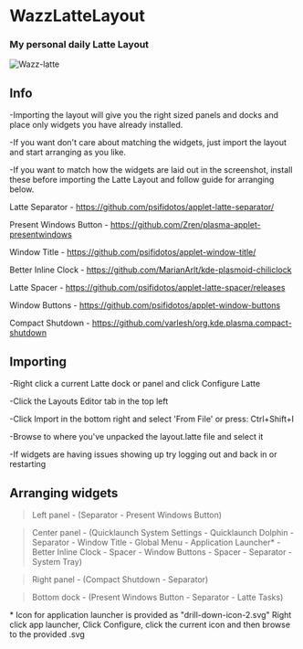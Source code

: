 # WazzLatteLayout
### My personal daily Latte Layout

![Wazz-latte](https://user-images.githubusercontent.com/80355486/124796461-0add3880-df06-11eb-97be-2ab934d8eec3.png)
## Info
-Importing the layout will give you the right sized panels and docks and place only widgets you have already installed.

-If you want don't care about matching the widgets, just import the layout and start arranging as you like.

-If you want to match how the widgets are laid out in the screenshot, install these before importing the Latte Layout and follow guide for arranging below. 

Latte Separator          - https://github.com/psifidotos/applet-latte-separator/

Present Windows Button   - https://github.com/Zren/plasma-applet-presentwindows

Window Title             - https://github.com/psifidotos/applet-window-title/

Better Inline Clock      - https://github.com/MarianArlt/kde-plasmoid-chiliclock

Latte Spacer             - https://github.com/psifidotos/applet-latte-spacer/releases

Window Buttons           - https://github.com/psifidotos/applet-window-buttons

Compact Shutdown         - https://github.com/varlesh/org.kde.plasma.compact-shutdown

## Importing
-Right click a current Latte dock or panel and click Configure Latte

-Click the Layouts Editor tab in the top left

-Click Import in the bottom right and select 'From File' or press: Ctrl+Shift+I

-Browse to where you've unpacked the layout.latte file and select it

-If widgets are having issues showing up try logging out and back in or restarting


## Arranging widgets

> Left panel    - (Separator - Present Windows Button)

> Center panel  - (Quicklaunch System Settings - Quicklaunch Dolphin - Separator - Window Title - Global Menu - Application Launcher* - Better Inline Clock - Spacer - Window Buttons - Spacer - Separator - System Tray)

> Right panel   - (Compact Shutdown - Separator)

> Bottom dock   - (Present Windows Button - Separator - Latte Tasks)

\* Icon for application launcher is provided as "drill-down-icon-2.svg" Right click app launcher, Click Configure, click the current icon and then browse to the provided .svg
